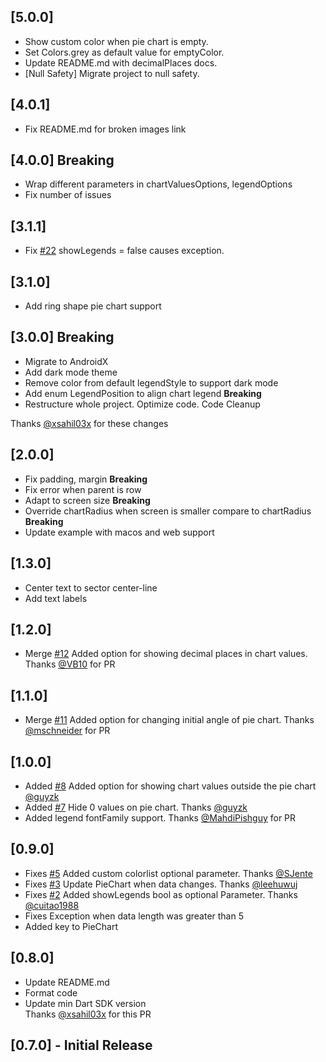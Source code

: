## [5.0.0]
* Show custom color when pie chart is empty.
* Set Colors.grey as default value for emptyColor.
* Update README.md with decimalPlaces docs.
* [Null Safety] Migrate project to null safety.

## [4.0.1]
* Fix README.md for broken images link

## [4.0.0] **Breaking**
* Wrap different parameters in chartValuesOptions, legendOptions
* Fix number of issues

## [3.1.1]
* Fix [#22](https://github.com/apgapg/pie_chart/issues/22) showLegends = false causes exception.

## [3.1.0]
* Add ring shape pie chart support

## [3.0.0] **Breaking**
* Migrate to AndroidX
* Add dark mode theme
* Remove color from default legendStyle to support dark mode
* Add enum LegendPosition to align chart legend **Breaking**
* Restructure whole project. Optimize code. Code Cleanup

Thanks [@xsahil03x](https://github.com/xsahil03x) for these changes

## [2.0.0]
* Fix padding, margin **Breaking**
* Fix error when parent is row 
* Adapt to screen size **Breaking**
* Override chartRadius when screen is smaller compare to chartRadius **Breaking**
* Update example with macos and web support

## [1.3.0]
* Center text to sector center-line
* Add text labels

## [1.2.0]
* Merge [#12](https://github.com/apgapg/pie_chart/issues/12) Added option for showing decimal places in chart values. Thanks [@VB10](https://github.com/VB10) for PR

## [1.1.0]
* Merge [#11](https://github.com/apgapg/pie_chart/issues/11) Added option for changing initial angle of pie chart. Thanks [@mschneider](https://github.com/mschneider) for PR

## [1.0.0]
* Added [#8](https://github.com/apgapg/pie_chart/issues/8) Added option for showing chart values outside the pie chart [@guyzk](https://github.com/guyzk)
* Added [#7](https://github.com/apgapg/pie_chart/issues/7) Hide 0 values on pie chart. Thanks [@guyzk](https://github.com/https://github.com/guyzk)
* Added legend fontFamily support. Thanks [@MahdiPishguy](https://github.com/MahdiPishguy) for PR

## [0.9.0]
* Fixes [#5](https://github.com/apgapg/pie_chart/issues/5) Added custom colorlist optional parameter. Thanks [@SJente](https://github.com/SJente)
* Fixes [#3](https://github.com/apgapg/pie_chart/issues/3) Update PieChart when data changes. Thanks [@leehuwuj](https://github.com/https://github.com/leehuwuj)
* Fixes [#2](https://github.com/apgapg/pie_chart/issues/2) Added showLegends bool as optional Parameter. Thanks [@cuitao1988](https://github.com/https://github.com/cuitao1988)
* Fixes Exception when data length was greater than 5 
* Added key to PieChart

## [0.8.0]
* Update README.md
* Format code
* Update min Dart SDK version  
Thanks [@xsahil03x](https://github.com/xsahil03x) for this PR

## [0.7.0] - Initial Release
